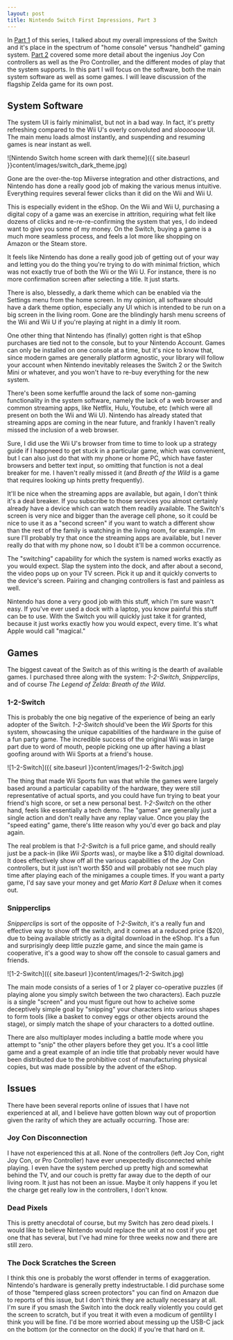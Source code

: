 ```yaml
---
layout: post
title: Nintendo Switch First Impressions, Part 3
---
```


In [Part 1](http://www.bradwestness.com/2017/03/19/nintendo-switch-first-impressions-part-1) of this series, I talked about my overall impressions of the Switch and it's
place in the spectrum of "home console" versus "handheld" gaming system. [Part 2](http://www.bradwestness.com/2017/03/20/nintendo-switch-first-impressions-part-2) covered some more detail about the ingenius Joy Con controllers as well as the Pro Controller, and the different modes of play that the system supports. In this
part I will focus on the software, both the main system software as well as some games. I will leave discussion of the flagship Zelda game for its own post.

## System Software

The system UI is fairly minimalist, but not in a bad way. In fact, it's pretty refreshing compared to the Wii U's overly convoluted and *sloooooow* UI. The main menu loads almost instantly, and suspending and resuming games is near instant as well.

![Nintendo Switch home screen with dark theme]({{ site.baseurl }}content/images/switch_dark_theme.jpg)

Gone are the over-the-top Miiverse integration and other distractions, and Nintendo has done a really good job of making the various menus intuitive. Everything requires several fewer clicks than it did on the Wii and Wii U.

This is especially evident in the eShop. On the Wii and Wii U, purchasing a digital copy of a game was an exercise in attrition, requiring what felt like dozens of clicks and re-re-re-confirming the system that yes, I do indeed want to give you some of my money. On the Switch, buying a game is a much more seamless process, and feels a lot more like shopping on Amazon or the Steam store.

It feels like Nintendo has done a really good job of getting out of your way and letting you do the thing you're trying to do with minimal friction, which was not exactly true of both the Wii or the Wii U. For instance, there is no more confirmation screen after selecting a title. It just starts.

There is also, blessedly, a dark theme which can be enabled via the Settings menu from the home screen. In my opinion, all software should have a dark theme option, especially any UI which is intended to be run on a big screen in the living room. Gone are the blindingly harsh menu screens of the Wii and Wii U if you're playing at night in a dimly lit room.

One other thing that Nintendo has (finally) gotten right is that eShop purchases are tied not to the console, but to your Nintendo Account. Games can only be installed on one console at a time, but it's nice to know that, since modern games are generally platform agnostic, your library will follow your account when Nintendo inevitably releases the Switch 2 or the Switch Mini or whatever, and you won't have to re-buy everything for the new system.

There's been some kerfuffle around the lack of some non-gaming functionality in the system software, namely the lack of a web browser and common streaming apps, like Netflix, Hulu, Youtube, etc (which were all present on both the Wii and Wii U). Nintendo has already stated that streaming apps are coming in the near future, and frankly I haven't really missed the inclusion of a web browser.

Sure, I did use the Wii U's browser from time to time to look up a strategy guide if I happneed to get stuck in a particular game, which was convenient, but I can also just do that with my phone or home PC, which have faster browsers and better text input, so omitting that function is not a deal breaker for me. I haven't really missed it (and *Breath of the Wild* is a game that requires looking up hints pretty frequently).

It'll be nice when the streaming apps are available, but again, I don't think it's a deal breaker. If you subscribe to those services you almost certainly already have a device which can watch them readily available. The Switch's screen is very nice and bigger than the average cell phone, so it could be nice to use it as a "second screen" if you want to watch a different show than the rest of the family is watching in the living room, for example. I'm sure I'll probably try that once the streaming apps are available, but I never really do that with my phone now, so I doubt it'll be a common occurrence.

The "switching" capability for which the system is named works exactly as you would expect. Slap the system into the dock, and after about a second, the video pops up on your TV screen. Pick it up and it quickly converts to the device's screen. Pairing and changing controllers is fast and painless as well.

Nintendo has done a very good job with this stuff, which I'm sure wasn't easy. If you've ever used a dock with a laptop, you know painful this stuff can be to use. With the Switch you will quickly just take it for granted, because it just works exactly how you would expect, every time. It's what Apple would call "magical."

## Games

The biggest caveat of the Switch as of this writing is the dearth of available games. I purchased three along with the system: *1-2-Switch*, *Snipperclips*, and of course *The Legend of Zelda: Breath of the Wild*.

### 1-2-Switch

This is probably the one big negative of the experience of being an early adopter of the Switch. *1-2-Switch* should've been the *Wii Sports* for this system, showcasing the unique capabilities of the hardware in the guise of a fun party game. The incredible success of the original Wii was in large part due to word of mouth, people picking one up after having a blast goofing around with Wii Sports at a friend's house.

![1-2-Switch]({{ site.baseurl }}content/images/1-2-Switch.jpg)

The thing that made Wii Sports fun was that while the games were largely based around a particular capability of the hardware, they were still representative of actual sports, and you could have fun trying to beat your friend's high score, or set a new personal best. *1-2-Switch* on the other hand, feels like essentially a tech demo. The "games" are generally just a single action and don't really have any replay value. Once you play the "speed eating" game, there's litte reason why you'd ever go back and play again.

The real problem is that *1-2-Switch* is a full price game, and should really just be a pack-in (like *Wii Sports* was), or maybe like a $10 digital download. It does effectively show off all the various capabilities of the Joy Con controllers, but it just isn't worth $50 and will probably not see much play time after playing each of the minigames a couple times. If you want a party game, I'd say save your money and get *Mario Kart 8 Deluxe* when it comes out.

### Snipperclips

*Snipperclips* is sort of the opposite of *1-2-Switch*, it's a really fun and effective way to show off the switch, and it comes at a reduced price ($20), due to being available strictly as a digital download in the eShop. It's a fun and surprisingly deep little puzzle game, and since the main game is cooperative, it's a good way to show off the console to casual gamers and friends.

![1-2-Switch]({{ site.baseurl }}content/images/1-2-Switch.jpg)

The main mode consists of a series of 1 or 2 player co-operative puzzles (if playing alone you simply switch between the two characters). Each puzzle is a single "screen" and you must figure out how to acheive some deceptively simple goal by "snipping" your characters into various shapes to form tools (like a basket to convey eggs or other objects around the stage), or simply match the shape of your characters to a dotted outline.

There are also multiplayer modes including a battle mode where you attempt to "snip" the other players before they get you. It's a cool little game and a great example of an indie title that probably never would have been distributed due to the prohibitive cost of manufacturing physical copies, but was made possible by the advent of the eShop.

## Issues

There have been several reports online of issues that I have not experienced at all, and I believe have gotten blown way out of proportion given the rarity of which they are actually occurring. Those are:

### Joy Con Disconnection

I have not experienced this at all. None of the controllers (left Joy Con, right Joy Con, or Pro Controller) have ever unexpectedly disconnected while playing. I even have the system perched up pretty high and somewhat behind the TV, and our couch is pretty far away due to the depth of our living room. It just has not been an issue. Maybe it only happens if you let the charge get really low in the controllers, I don't know.

### Dead Pixels

This is pretty anecdotal of course, but my Switch has zero dead pixels. I would like to believe Nintendo would replace the unit at no cost if you get one that has several, but I've had mine for three weeks now and there are still zero.

### The Dock Scratches the Screen

I think this one is probably the worst offender in terms of exaggeration. Nintendo's hardware is generally pretty indestructable. I did purchase some of those "tempered glass screen protectors" you can find on Amazon due to reports of this issue, but I don't think they are actually necessary at all. I'm sure if you smash the Switch into the dock really violently you could get the screen to scratch, but if you treat it with even a modicum of gentility I think you will be fine. I'd be more worried about messing up the USB-C jack on the bottom (or the connector on the dock) if you're that hard on it.